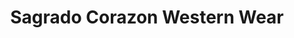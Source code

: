 ---
title: "Sagrado Corazon Western Wear"
url: /beaverton/sagrado-corazon-western-wear/
shop: Kleidung
---
